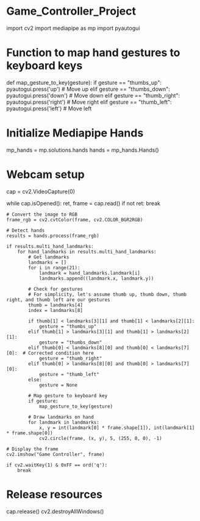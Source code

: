# Game_Controller_Project

import cv2
import mediapipe as mp
import pyautogui

# Function to map hand gestures to keyboard keys
def map_gesture_to_key(gesture):
    if gesture == "thumbs_up":
        pyautogui.press('up')  # Move up
    elif gesture == "thumbs_down":
        pyautogui.press('down')  # Move down
    elif gesture == "thumb_right":
        pyautogui.press('right')  # Move right
    elif gesture == "thumb_left":
        pyautogui.press('left')  # Move left

# Initialize Mediapipe Hands
mp_hands = mp.solutions.hands
hands = mp_hands.Hands()

# Webcam setup
cap = cv2.VideoCapture(0)

while cap.isOpened():
    ret, frame = cap.read()
    if not ret:
        break

    # Convert the image to RGB
    frame_rgb = cv2.cvtColor(frame, cv2.COLOR_BGR2RGB)

    # Detect hands
    results = hands.process(frame_rgb)

    if results.multi_hand_landmarks:
        for hand_landmarks in results.multi_hand_landmarks:
            # Get landmarks
            landmarks = []
            for i in range(21):
                landmark = hand_landmarks.landmark[i]
                landmarks.append((landmark.x, landmark.y))

            # Check for gestures
            # For simplicity, let's assume thumb up, thumb down, thumb right, and thumb left are our gestures
            thumb = landmarks[4]
            index = landmarks[8]

            if thumb[1] < landmarks[3][1] and thumb[1] < landmarks[2][1]:
                gesture = "thumbs_up"
            elif thumb[1] > landmarks[3][1] and thumb[1] > landmarks[2][1]:
                gesture = "thumbs_down"
            elif thumb[0] < landmarks[8][0] and thumb[0] < landmarks[7][0]:  # Corrected condition here
                gesture = "thumb_right"
            elif thumb[0] > landmarks[8][0] and thumb[0] > landmarks[7][0]:
                gesture = "thumb_left"
            else:
                gesture = None

            # Map gesture to keyboard key
            if gesture:
                map_gesture_to_key(gesture)

            # Draw landmarks on hand
            for landmark in landmarks:
                x, y = int(landmark[0] * frame.shape[1]), int(landmark[1] * frame.shape[0])
                cv2.circle(frame, (x, y), 5, (255, 0, 0), -1)

    # Display the frame
    cv2.imshow("Game Controller", frame)

    if cv2.waitKey(1) & 0xFF == ord('q'):
        break

# Release resources
cap.release()
cv2.destroyAllWindows()
